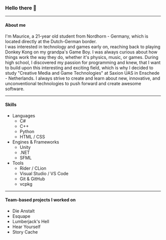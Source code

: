 ### Hello there 👋
***
#### About me
I'm Maurice, a 21-year old student from Nordhorn - Germany, which is located directly at the Dutch-German border.</br> I was interested in technology and games early on, reaching back to playing Donkey Kong on my grandpa's Game Boy. I was always curious about how things work the way they do, whether it's physics, music, or games. During high school, I discovered my passion for programming and knew, that I want to build upon this interesting and exciting field, which is why I decided to study "Creative Media and Game Technologies" at Saxion UAS in Enschede - Netherlands. I always strive to create and learn about new, innovative, and unconventional technologies to push forward and create awesome software.
***
#### Skills
* Languages
  * C#
  * C++
  * Python
  * HTML / CSS
* Engines & Frameworks
  * Unity
  * .NET
  * SFML
* Tools
  * Rider / CLion
  * Visual Studio / VS Code
  * Git & GitHub
  * vcpkg
***
#### Team-based projects I worked on
* Die Anstalt
* Esquape
* Lumberjack's Hell
* Hear Yourself
* Story Cache
